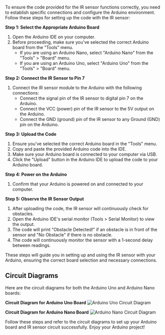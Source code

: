 To ensure the code provided for the IR sensor functions correctly, you need to establish specific connections and configure the Arduino environment. Follow these steps for setting up the code with the IR sensor:

**Step 1: Select the Appropriate Arduino Board**

1. Open the Arduino IDE on your computer.
2. Before proceeding, make sure you've selected the correct Arduino board from the "Tools" menu.
   - If you are using an Arduino Nano, select "Arduino Nano" from the "Tools" > "Board" menu.
   - If you are using an Arduino Uno, select "Arduino Uno" from the "Tools" > "Board" menu.

**Step 2: Connect the IR Sensor to Pin 7**

1. Connect the IR sensor module to the Arduino with the following connections:
   - Connect the signal pin of the IR sensor to digital pin 7 on the Arduino.
   - Connect the VCC (power) pin of the IR sensor to the 5V output on the Arduino.
   - Connect the GND (ground) pin of the IR sensor to any Ground (GND) pin on the Arduino.

**Step 3: Upload the Code**

1. Ensure you've selected the correct Arduino board in the "Tools" menu.
2. Copy and paste the provided Arduino code into the IDE.
3. Make sure your Arduino board is connected to your computer via USB.
4. Click the "Upload" button in the Arduino IDE to upload the code to your Arduino board.

**Step 4: Power on the Arduino**

1. Confirm that your Arduino is powered on and connected to your computer.

**Step 5: Observe the IR Sensor Output**

1. After uploading the code, the IR sensor will continuously check for obstacles.
2. Open the Arduino IDE's serial monitor (Tools > Serial Monitor) to view the output.
3. The code will print "Obstacle Detected!" if an obstacle is in front of the sensor and "No Obstacle" if there is no obstacle.
4. The code will continuously monitor the sensor with a 1-second delay between readings.

These steps will guide you in setting up and using the IR sensor with your Arduino, ensuring the correct board selection and necessary connections.

## Circuit Diagrams

Here are the circuit diagrams for both the Arduino Uno and Arduino Nano boards:

**Circuit Diagram for Arduino Uno Board**
![Arduino Uno Circuit Diagram](https://github.com/Adarsh-dhananjaya-k/arduino_workshop_TB/assets/76220527/d162d042-9387-46cb-b614-42c90cf2e49f)

**Circuit Diagram for Arduino Nano Board**
![Arduino Nano Circuit Diagram](https://github.com/Adarsh-dhananjaya-k/arduino_workshop_TB/assets/76220527/e1aa0f71-84dd-4472-8d94-a032856b1ce3)

Follow these steps and refer to the circuit diagrams to set up your Arduino board and IR sensor circuit successfully. Enjoy your Arduino project!
